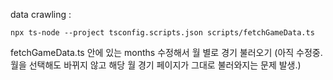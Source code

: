 data crawling :

```
npx ts-node --project tsconfig.scripts.json scripts/fetchGameData.ts
```

fetchGameData.ts 안에 있는 months 수정해서 월 별로 경기 불러오기
(아직 수정중. 월을 선택해도 바뀌지 않고 해당 월 경기 페이지가 그대로 불러와지는 문제 발생.)
